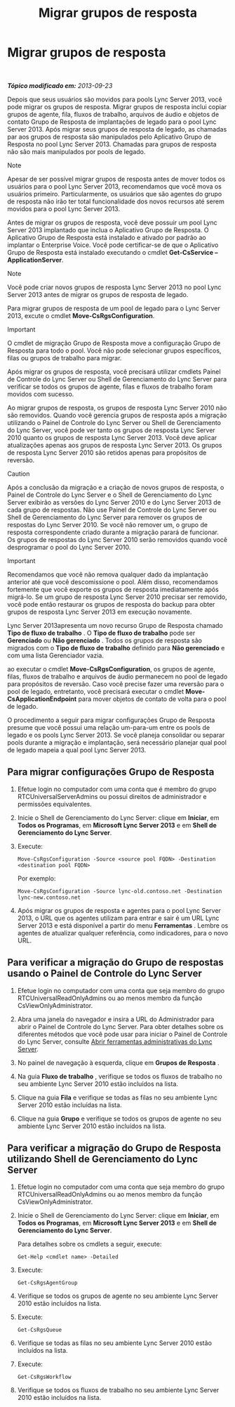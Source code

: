 ﻿---
title: Migrar grupos de resposta
TOCTitle: Migrar grupos de resposta
ms:assetid: 43741ae7-c871-4573-b660-f2f5febc0856
ms:mtpsurl: https://technet.microsoft.com/pt-br/library/JJ204854(v=OCS.15)
ms:contentKeyID: 49306556
ms.date: 05/19/2016
mtps_version: v=OCS.15
ms.translationtype: HT
---

# Migrar grupos de resposta

 

_**Tópico modificado em:** 2013-09-23_

Depois que seus usuários são movidos para pools Lync Server 2013, você pode migrar os grupos de resposta. Migrar grupos de resposta inclui copiar grupos de agente, fila, fluxos de trabalho, arquivos de áudio e objetos de contato Grupo de Resposta de implantações de legado para o pool Lync Server 2013. Após migrar seus grupos de resposta de legado, as chamadas par aos grupos de resposta são manipulados pelo Aplicativo Grupo de Resposta no pool Lync Server 2013. Chamadas para grupos de resposta não são mais manipulados por pools de legado.

> [!note]  
> Apesar de ser possível migrar grupos de resposta antes de mover todos os usuários para o pool Lync Server 2013, recomendamos que você mova os usuários primeiro. Particularmente, os usuários que são agentes do grupo de resposta não irão ter total funcionalidade dos novos recursos até serem movidos para o pool Lync Server 2013.

Antes de migrar os grupos de resposta, você deve possuir um pool Lync Server 2013 implantado que inclua o Aplicativo Grupo de Resposta. O Aplicativo Grupo de Resposta está instalado e ativado por padrão ao implantar o Enterprise Voice. Você pode certificar-se de que o Aplicativo Grupo de Resposta está instalado executando o cmdlet **Get-CsService –ApplicationServer**.

> [!note]  
> Você pode criar novos grupos de resposta Lync Server 2013 no pool Lync Server 2013 antes de migrar os grupos de resposta de legado.

Para migrar grupos de resposta de um pool de legado para o Lync Server 2013, excute o cmdlet **Move-CsRgsConfiguration**.

> [!important]  
> O cmdlet de migração Grupo de Resposta move a configuração Grupo de Resposta para todo o pool. Você não pode selecionar grupos específicos, filas ou grupos de trabalho para migrar.

Após migrar os grupos de resposta, você precisará utilizar cmdlets Painel de Controle do Lync Server ou Shell de Gerenciamento do Lync Server para verificar se todos os grupos de agente, filas e fluxos de trabalho foram movidos com sucesso.

Ao migrar grupos de resposta, os grupos de resposta Lync Server 2010 não são removidos. Quando você gerencia grupos de resposta após a migração utilizando o Painel de Controle do Lync Server ou Shell de Gerenciamento do Lync Server, você pode ver tanto os grupos de resposta Lync Server 2010 quanto os grupos de resposta Lync Server 2013. Você deve aplicar atualizações apenas aos grupos de resposta Lync Server 2013. Os grupos de resposta Lync Server 2010 são retidos apenas para propósitos de reversão.


> [!CAUTION]
> Após a conclusão da migração e a criação de novos grupos de resposta, o Painel de Controle do Lync Server e o Shell de Gerenciamento do Lync Server exibirão as versões do Lync Server 2010 e do Lync Server 2013 de cada grupo de respostas. Não use Painel de Controle do Lync Server ou Shell de Gerenciamento do Lync Server para remover os grupos de respostas do Lync Server 2010. Se você não remover um, o grupo de resposta correspondente criado durante a migração parará de funcionar. Os grupos de respostas do Lync Server 2010 serão removidos quando você desprogramar o pool do Lync Server 2010.



> [!important]  
> Recomendamos que você não remova qualquer dado da implantação anterior até que você descomissione o pool. Além disso, recomendamos fortemente que você exporte os grupos de resposta imediatamente após migrá-lo. Se um grupo de resposta Lync Server 2010 precisar ser removido, você pode então restaurar os grupos de resposta do backup para obter grupos de resposta Lync Server 2013 em execução novamente.

Lync Server 2013apresenta um novo recurso Grupo de Resposta chamado **Tipo de fluxo de trabalho** . O **Tipo de fluxo de trabalho** pode ser **Gerenciado** ou **Não gerenciado** . Todos os grupos de resposta são migrados com o **Tipo de fluxo de trabalho** definido para **Não gerenciado** e com uma lista Gerenciador vazia.

ao executar o cmdlet **Move-CsRgsConfiguration**, os grupos de agente, filas, fluxos de trabalho e arquivos de áudio permanecem no pool de legado para propósitos de reversão. Caso você precise fazer uma reversão para o pool de legado, entretanto, você precisará executar o cmdlet **Move-CsApplicationEndpoint** para mover objetos de contato de volta para o pool de legado.

O procedimento a seguir para migrar configurações Grupo de Resposta presume que você possui uma relação um-para-um entre os pools de legado e os pools Lync Server 2013. Se você planeja consolidar ou separar pools durante a migração e implantação, será necessário planejar qual pool de legado mapeia a qual pool Lync Server 2013.

## Para migrar configurações Grupo de Resposta

1.  Efetue login no computador com uma conta que é membro do grupo RTCUniversalServerAdmins ou possui direitos de administrador e permissões equivalentes.

2.  Inicie o Shell de Gerenciamento do Lync Server: clique em **Iniciar**, em **Todos os Programas**, em **Microsoft Lync Server 2013** e em **Shell de Gerenciamento do Lync Server**.

3.  Execute:
    
        Move-CsRgsConfiguration -Source <source pool FQDN> -Destination <destination pool FQDN>
    
    Por exemplo:
    
        Move-CsRgsConfiguration -Source lync-old.contoso.net -Destination lync-new.contoso.net

4.  Após migrar os grupos de resposta e agentes para o pool Lync Server 2013, o URL que os agentes utilizam para entrar e sair é um URL Lync Server 2013 e está disponível a partir do menu **Ferramentas** . Lembre os agentes de atualizar qualquer referência, como indicadores, para o novo URL.

## Para verificar a migração do Grupo de respostas usando o Painel de Controle do Lync Server

1.  Efetue login no computador com uma conta que seja membro do grupo RTCUniversalReadOnlyAdmins ou ao menos membro da função CsViewOnlyAdministrator.

2.  Abra uma janela do navegador e insira a URL do Administrador para abrir o Painel de Controle do Lync Server. Para obter detalhes sobre os diferentes métodos que você pode usar para iniciar o Painel de Controle do Lync Server, consulte [Abrir ferramentas administrativas do Lync Server](lync-server-2013-open-lync-server-administrative-tools.md).

3.  No painel de navegação à esquerda, clique em **Grupos de Resposta** .

4.  Na guia **Fluxo de trabalho** , verifique se todos os fluxos de trabalho no seu ambiente Lync Server 2010 estão incluídos na lista.

5.  Clique na guia **Fila** e verifique se todas as filas no seu ambiente Lync Server 2010 estão incluídas na lista.

6.  Clique na guia **Grupo** e verifique se todos os grupos de agente no seu ambiente Lync Server 2010 estão incluídos na lista.

## Para verificar a migração do Grupo de Resposta utilizando Shell de Gerenciamento do Lync Server

1.  Efetue login no computador com uma conta que seja membro do grupo RTCUniversalReadOnlyAdmins ou ao menos membro da função CsViewOnlyAdministrator.

2.  Inicie o Shell de Gerenciamento do Lync Server: clique em **Iniciar**, em **Todos os Programas**, em **Microsoft Lync Server 2013** e em **Shell de Gerenciamento do Lync Server**.
    
    Para detalhes sobre os cmdlets a seguir, execute:
    
        Get-Help <cmdlet name> -Detailed

3.  Execute:
    
        Get-CsRgsAgentGroup

4.  Verifique se todos os grupos de agente no seu ambiente Lync Server 2010 estão incluídos na lista.

5.  Execute:
    
        Get-CsRgsQueue

6.  Verifique se todas as filas no seu ambiente Lync Server 2010 estão incluídos na lista.

7.  Execute:
    
        Get-CsRgsWorkflow

8.  Verifique se todos os fluxos de trabalho no seu ambiente Lync Server 2010 estão incluídos na lista.

